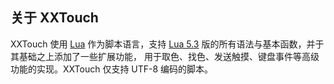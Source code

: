 ## 关于 XXTouch


XXTouch 使用 [Lua](https://www.lua.org/) 作为脚本语言，支持 [Lua 5.3](https://www.lua.org/manual/5.3/) 版的所有语法与基本函数，并于其基础之上添加了一些扩展功能， 用于取色、找色、发送触摸、键盘事件等高级功能的实现。XXTouch 仅支持 UTF\-8 编码的脚本。
